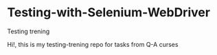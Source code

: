 # Testing-with-Selenium-WebDriver
Testing trening

Hi!, this is my testing-trening repo for tasks from Q-A curses